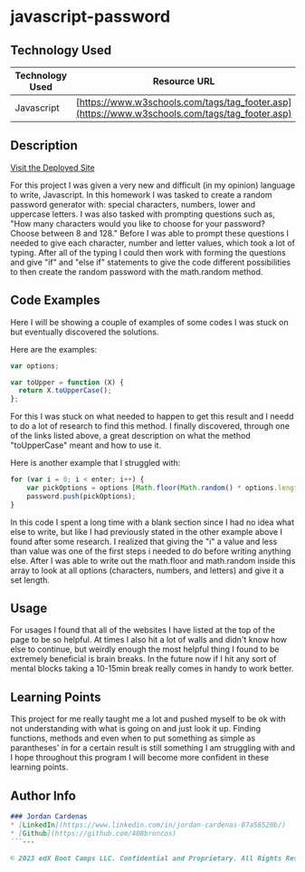 # javascript-password

## Technology Used 

| Technology Used         | Resource URL           | 
| ------------- |:-------------:| 
| Javascript    | [https://www.w3schools.com/tags/tag_footer.asp](https://www.w3schools.com/tags/tag_footer.asp) | [https://developer.mozilla.org/en-US/docs/Web/API/Document/getElementById] (https://developer.mozilla.org/en-US/docs/Web/API/Document/getElementById) | [https://developer.mozilla.org/en-US/docs/Web/API/EventTarget/addEventListener](https://developer.mozilla.org/en-US/docs/Web/API/EventTarget/addEventListener) | [https://stackoverflow.com/questions/17907455/how-to-get-numeric-value-from-a-prompt-box](https://stackoverflow.com/questions/17907455/how-to-get-numeric-value-from-a-prompt-box) | [https://www.w3schools.com/jsref/jsref_touppercase.asp](https://www.w3schools.com/jsref/jsref_touppercase.asp) | [https://www.londonacademyofit.co.uk/blog/fixing-code-bugs-javascript-checklist](https://www.londonacademyofit.co.uk/blog/fixing-code-bugs-javascript-checklist) |


## Description 

[Visit the Deployed Site](https://408broncos.github.io/javascript-password/)

For this project I was given a very new and difficult (in my opinion) language to write, Javascript. In this homework I was tasked to create a random password generator with: special characters, numbers, lower and uppercase letters. I was also tasked with prompting questions such as, "How many characters would you like to choose for your password? Choose between 8 and 128." Before I was able to prompt these questions I needed to give each character, number and letter values, which took a lot of typing. After all of the typing I could then work with forming the questions and give "if" and "else if" statements to give the code different possibilities to then create the random password with the math.random method.

## Code Examples

Here I will be showing a couple of examples of some codes I was stuck on but eventually discovered the solutions.

Here are the examples:


```js
var options;

var toUpper = function (X) {
  return X.toUpperCase();
};
```

For this I was stuck on what needed to happen to get this result and I needd to do a lot of research to find this method. I finally discovered, through one of the links listed above, a great description on what the method "toUpperCase" meant and how to use it.

Here is another example that I struggled with:

```js
for (var i = 0; i < enter; i++) {
    var pickOptions = options [Math.floor(Math.random() * options.length)];
    password.push(pickOptions);
}

```
In this code I spent a long time with a blank section since I had no idea what else to write, but like I had previously stated in the other example above I found after some research. I realized that giving the "i" a value and less than value was one of the first steps i needed to do before writing anything else. After I was able to write out the math.floor and math.random inside this array to look at all options (characters, numbers, and letters) and give it a set length.

## Usage 

For usages I found that all of the websites I have listed at the top of the page to be so helpful. At times I also hit a lot of walls and didn't know how else to continue, but weirdly enough the most helpful thing I found to be extremely beneficial is brain breaks. In the future now if I hit any sort of mental blocks taking a 10-15min break really comes in handy to work better.


## Learning Points 


This project for me really taught me a lot and pushed myself to be ok with not understanding with what is going on and just look it up. Finding functions, methods and even when to put something as simple as parantheses' in for a certain result is still something I am struggling with and I hope throughout this program I will become more confident in these learning points.


## Author Info

```md
### Jordan Cardenas 
* [LinkedIn](https://www.linkedin.com/in/jordan-cardenas-87a58520b/)
* [Github](https://github.com/408broncos)
```---

© 2023 edX Boot Camps LLC. Confidential and Proprietary. All Rights Reserved.
